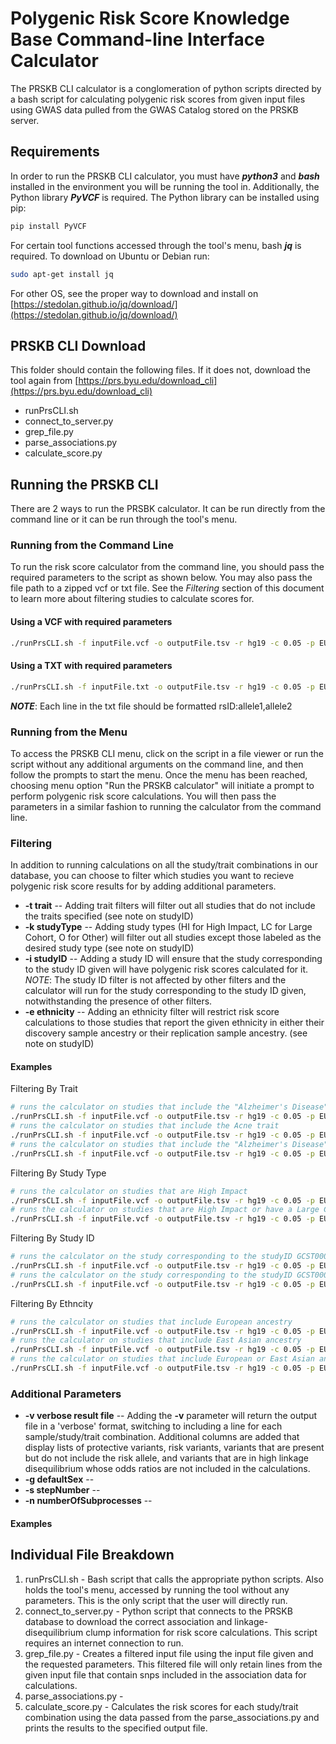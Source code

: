 # Polygenic Risk Score Knowledge Base Command-line Interface Calculator

The PRSKB CLI calculator is a conglomeration of python scripts directed by a bash script for calculating polygenic risk scores from given input files using GWAS data pulled from the GWAS Catalog stored on the PRSKB server. 

## Requirements

In order to run the PRSKB CLI calculator, you must have ***python3*** and ***bash*** installed in the environment you will be running the tool in. Additionally, the Python library ***PyVCF*** is required. The Python library can be installed using pip:

```bash
pip install PyVCF
```

For certain tool functions accessed through the tool's menu, bash ***jq*** is required. To download on Ubuntu or Debian run:

```bash
sudo apt-get install jq
```

For other OS, see the proper way to download and install on [https://stedolan.github.io/jq/download/](https://stedolan.github.io/jq/download/)

## PRSKB CLI Download

This folder should contain the following files. If it does not, download the tool again from [https://prs.byu.edu/download_cli](https://prs.byu.edu/download_cli)

* runPrsCLI.sh
* connect_to_server.py
* grep_file.py
* parse_associations.py
* calculate_score.py

## Running the PRSKB CLI

There are 2 ways to run the PRSBK calculator. It can be run directly from the command line or it can be run through the tool's menu.

### Running from the Command Line

To run the risk score calculator from the command line, you should pass the required parameters to the script as shown below. You may also pass the file path to a zipped vcf or txt file. See the *Filtering* section of this document to learn more about filtering studies to calculate scores for. 

#### Using a VCF with required parameters
```bash
./runPrsCLI.sh -f inputFile.vcf -o outputFile.tsv -r hg19 -c 0.05 -p EUR
```

#### Using a TXT with required parameters
```bash
./runPrsCLI.sh -f inputFile.txt -o outputFile.tsv -r hg19 -c 0.05 -p EUR
```

***NOTE***: Each line in the txt file should be formatted rsID:allele1,allele2


### Running from the Menu

To access the PRSKB CLI menu, click on the script in a file viewer or run the script without any additional arguments on the command line, and then follow the prompts to start the menu. Once the menu has been reached, choosing menu option "Run the PRSKB calculator" will initiate a prompt to perform polygenic risk score calculations. You will then pass the parameters in a similar fashion to running the calculator from the command line.


### Filtering 

In addition to running calculations on all the study/trait combinations in our database, you can choose to filter which studies you want to recieve polygenic risk score results for by adding additional parameters.

* **-t trait** -- Adding trait filters will filter out all studies that do not include the traits specified (see note on studyID)
* **-k studyType** -- Adding study types (HI for High Impact, LC for Large Cohort, O for Other) will filter out all studies except those labeled as the desired study type (see note on studyID)
* **-i studyID** -- Adding a study ID will ensure that the study corresponding to the study ID given will have polygenic risk scores calculated for it. *NOTE*: The study ID filter is not affected by other filters and the calculator will run for the study corresponding to the study ID given, notwithstanding the presence of other filters.
* **-e ethnicity** -- Adding an ethnicity filter will restrict risk score calculations to those studies that report the given ethnicity in either their discovery sample ancestry or their replication sample ancestry. (see note on studyID)

#### Examples

Filtering By Trait
```bash
# runs the calculator on studies that include the "Alzheimer's Disease" trait
./runPrsCLI.sh -f inputFile.vcf -o outputFile.tsv -r hg19 -c 0.05 -p EUR -t "Alzheimer's Disease"
# runs the calculator on studies that include the Acne trait
./runPrsCLI.sh -f inputFile.vcf -o outputFile.tsv -r hg19 -c 0.05 -p EUR -t Acne
# runs the calculator on studies that include the "Alzheimer's Disease" trait or the Acne trait
./runPrsCLI.sh -f inputFile.vcf -o outputFile.tsv -r hg19 -c 0.05 -p EUR -t "Alzheimer's Disease" -t acne
```

Filtering By Study Type
```bash
# runs the calculator on studies that are High Impact
./runPrsCLI.sh -f inputFile.vcf -o outputFile.tsv -r hg19 -c 0.05 -p EUR -k HI
# runs the calculator on studies that are High Impact or have a Large Cohort
./runPrsCLI.sh -f inputFile.vcf -o outputFile.tsv -r hg19 -c 0.05 -p EUR -k HI -k LC
```

Filtering By Study ID
```bash
# runs the calculator on the study corresponding to the studyID GCST000001
./runPrsCLI.sh -f inputFile.vcf -o outputFile.tsv -r hg19 -c 0.05 -p EUR -i GCST000001
# runs the calculator on the study corresponding to the studyID GCST000001 and the study corresponding to the studyID GCST000010
./runPrsCLI.sh -f inputFile.vcf -o outputFile.tsv -r hg19 -c 0.05 -p EUR -i GCST000001 -i GCST000010
```

Filtering By Ethncity
```bash
# runs the calculator on studies that include European ancestry
./runPrsCLI.sh -f inputFile.vcf -o outputFile.tsv -r hg19 -c 0.05 -p EUR -e European
# runs the calculator on studies that include East Asian ancestry
./runPrsCLI.sh -f inputFile.vcf -o outputFile.tsv -r hg19 -c 0.05 -p EUR -e "East Asian"
# runs the calculator on studies that include European or East Asian ancestry
./runPrsCLI.sh -f inputFile.vcf -o outputFile.tsv -r hg19 -c 0.05 -p EUR -e European -e "East Asian"
```

### Additional Parameters

* **-v verbose result file** -- Adding the **-v** parameter will return the output file in a 'verbose' format, switching to including a line for each sample/study/trait combination. Additional columns are added that display lists of protective variants, risk variants, variants that are present but do not include the risk allele, and variants that are in high linkage disequilibrium whose odds ratios are not included in the calculations. 
* **-g defaultSex** -- 
* **-s stepNumber** --
* **-n numberOfSubprocesses** --

#### Examples

## Individual File Breakdown

1. runPrsCLI.sh - Bash script that calls the appropriate python scripts. Also holds the tool's menu, accessed by running the tool without any parameters. This is the only script that the user will directly run.
2. connect_to_server.py - Python script that connects to the PRSKB database to download the correct association and linkage-disequilibrium clump information for risk score calculations. This script requires an internet connection to run.
3. grep_file.py - Creates a filtered input file using the input file given and the requested parameters. This filtered file will only retain lines from the given input file that contain snps included in the association data for calculations.
4. parse_associations.py - 
5. calculate_score.py - Calculates the risk scores for each study/trait combination using the data passed from the parse_associations.py and prints the results to the specified output file.